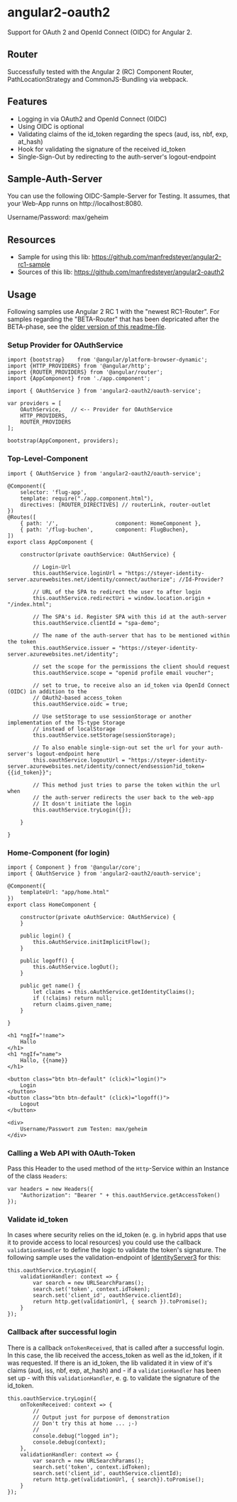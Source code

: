 # angular2-oauth2

Support for OAuth 2 and OpenId Connect (OIDC) for Angular 2.

## Router

Successfully tested with the Angular 2 (RC) Component Router, PathLocationStrategy and CommonJS-Bundling via webpack.

## Features

- Logging in via OAuth2 and OpenId Connect (OIDC)
- Using OIDC is optional
- Validating claims of the id_token regarding the specs (aud, iss, nbf, exp, at_hash)
- Hook for validating the signature of the received id_token
- Single-Sign-Out by redirecting to the auth-server's logout-endpoint

## Sample-Auth-Server

You can use the following OIDC-Sample-Server for Testing. It assumes, that your Web-App runns on http://localhost:8080.

Username/Password: max/geheim

## Resources

- Sample for using this lib: https://github.com/manfredsteyer/angular2-rc1-sample
- Sources of this lib: https://github.com/manfredsteyer/angular2-oauth2

## Usage

Following samples use Angular 2 RC 1 with the "newest RC1-Router". For samples regarding the "BETA-Router" 
that has been depricated after the BETA-phase, see the [older version of this readme-file](https://github.com/manfredsteyer/angular2-oauth2/blob/master/beta-readme.md).

### Setup Provider for OAuthService

```
import {bootstrap}    from '@angular/platform-browser-dynamic';
import {HTTP_PROVIDERS} from '@angular/http';
import {ROUTER_PROVIDERS} from '@angular/router';
import {AppComponent} from './app.component';

import { OAuthService } from 'angular2-oauth2/oauth-service';

var providers = [  
    OAuthService,   // <-- Provider for OAuthService
    HTTP_PROVIDERS,
    ROUTER_PROVIDERS
];

bootstrap(AppComponent, providers);
``` 

### Top-Level-Component

```
import { OAuthService } from 'angular2-oauth2/oauth-service';

@Component({
    selector: 'flug-app',
    template: require("./app.component.html"),
    directives: [ROUTER_DIRECTIVES] // routerLink, router-outlet 
})
@Routes([
    { path: '/',                  component: HomeComponent },
    { path: '/flug-buchen',       component: FlugBuchen},
])
export class AppComponent { 
    
    constructor(private oauthService: OAuthService) {
        
        // Login-Url
        this.oauthService.loginUrl = "https://steyer-identity-server.azurewebsites.net/identity/connect/authorize"; //Id-Provider?
        
        // URL of the SPA to redirect the user to after login
        this.oauthService.redirectUri = window.location.origin + "/index.html";
        
        // The SPA's id. Register SPA with this id at the auth-server
        this.oauthService.clientId = "spa-demo";
        
        // The name of the auth-server that has to be mentioned within the token
        this.oauthService.issuer = "https://steyer-identity-server.azurewebsites.net/identity";

        // set the scope for the permissions the client should request
        this.oauthService.scope = "openid profile email voucher";
        
        // set to true, to receive also an id_token via OpenId Connect (OIDC) in addition to the
        // OAuth2-based access_token
        this.oauthService.oidc = true;
        
        // Use setStorage to use sessionStorage or another implementation of the TS-type Storage
        // instead of localStorage
        this.oauthService.setStorage(sessionStorage);
        
        // To also enable single-sign-out set the url for your auth-server's logout-endpoint here
        this.oauthService.logoutUrl = "https://steyer-identity-server.azurewebsites.net/identity/connect/endsession?id_token={{id_token}}";
        
        // This method just tries to parse the token within the url when
        // the auth-server redirects the user back to the web-app
        // It dosn't initiate the login
        this.oauthService.tryLogin({});
        
    }
    
}

```

### Home-Component (for login)

```
import { Component } from '@angular/core';
import { OAuthService } from 'angular2-oauth2/oauth-service';

@Component({
    templateUrl: "app/home.html" 
})
export class HomeComponent {
    
    constructor(private oAuthService: OAuthService) {
    }
    
    public login() {
        this.oAuthService.initImplicitFlow();
    }
    
    public logoff() {
        this.oAuthService.logOut();
    }
    
    public get name() {
        let claims = this.oAuthService.getIdentityClaims();
        if (!claims) return null;
        return claims.given_name; 
    }
    
}
```

```
<h1 *ngIf="!name">
    Hallo
</h1>
<h1 *ngIf="name">
    Hallo, {{name}}
</h1>

<button class="btn btn-default" (click)="login()">
    Login
</button>
<button class="btn btn-default" (click)="logoff()">
    Logout
</button>

<div>
    Username/Passwort zum Testen: max/geheim
</div>
```

### Calling a Web API with OAuth-Token

Pass this Header to the used method of the ``Http``-Service within an Instance of the class ``Headers``:

```
var headers = new Headers({
    "Authorization": "Bearer " + this.oauthService.getAccessToken()
});
```

### Validate id_token

In cases where security relies on the id_token (e. g. in hybrid apps that use it to provide access to local resources)
you could use the callback ``validationHandler`` to define the logic to validate the token's signature. 
The following sample uses the validation-endpoint of [IdentityServer3](https://github.com/IdentityServer/IdentityServer3) for this:

```
this.oauthService.tryLogin({
    validationHandler: context => {
        var search = new URLSearchParams();
        search.set('token', context.idToken); 
        search.set('client_id', oauthService.clientId);
        return http.get(validationUrl, { search }).toPromise();
    }
});
```

### Callback after successful login

There is a callback ``onTokenReceived``, that is called after a successful login. In this case, the lib received the access_token as
well as the id_token, if it was requested. If there is an id_token, the lib validated it in view of it's claims 
(aud, iss, nbf, exp, at_hash) and - if a ``validationHandler`` has been set up - with this ``validationHandler``, e. g. to validate
the signature of the id_token.

```
this.oauthService.tryLogin({
    onTokenReceived: context => {
        //
        // Output just for purpose of demonstration
        // Don't try this at home ... ;-)
        // 
        console.debug("logged in");
        console.debug(context);
    },
    validationHandler: context => {
        var search = new URLSearchParams();
        search.set('token', context.idToken); 
        search.set('client_id', oauthService.clientId);
        return http.get(validationUrl, { search}).toPromise();
    }
});
```